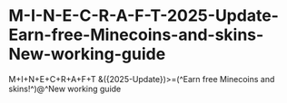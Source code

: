 # M-I-N-E-C-R-A-F-T-2025-Update-Earn-free-Minecoins-and-skins-New-working-guide
M+I+N+E+C+R+A+F+T &amp;({2025-Update})>=(^Earn free Minecoins and skins!^)@^New working guide
